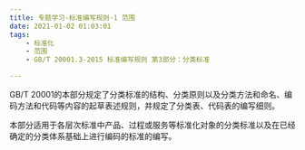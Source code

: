 ```yaml
---
title: 专题学习-标准编写规则-1 范围
date: 2021-01-02 01:03:01
tags: 
	- 标准化
	- 范围
	- GB/T 20001.3-2015 标准编写规则 第3部分：分类标准 

---
```


GB/T 20001的本部分规定了分类标准的结构、分类原则以及分类方法和命名、编码方法和代码等内容的起草表述规则，并规定了分类表、代码表的编写细则。

本部分适用于各层次标准中产品、过程或服务等标准化对象的分类标准以及在已经确定的分类体系基础上进行编码的标准的编写。

